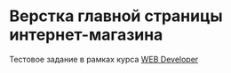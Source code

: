 # Верстка главной страницы интернет-магазина

<p>Тестовое задание в рамках курса <a href="http://levelp.ru/courses/veb-tekhnologii/web-developer/" target="_blank">WEB Developer</a></p>
